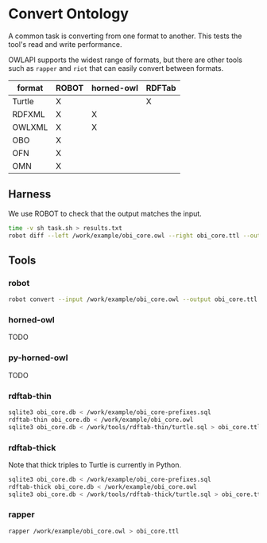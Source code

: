 # Convert Ontology

A common task is converting from one format to another.
This tests the tool's read and write performance.

OWLAPI supports the widest range of formats,
but there are other tools such as `rapper` and `riot`
that can easily convert between formats.

format | ROBOT | horned-owl | RDFTab
-------|-------|------------|-------
Turtle | X     |            | X
RDFXML | X     | X          |
OWLXML | X     | X          |
OBO    | X     |            |
OFN    | X     |            |
OMN    | X     |            |

## Harness

We use ROBOT to check that the output matches the input.

```sh
time -v sh task.sh > results.txt
robot diff --left /work/example/obi_core.owl --right obi_core.ttl --output obi_core.diff
```

## Tools

### robot

```sh
robot convert --input /work/example/obi_core.owl --output obi_core.ttl
```

### horned-owl

TODO

### py-horned-owl

TODO

### rdftab-thin

```sh
sqlite3 obi_core.db < /work/example/obi_core-prefixes.sql
rdftab-thin obi_core.db < /work/example/obi_core.owl
sqlite3 obi_core.db < /work/tools/rdftab-thin/turtle.sql > obi_core.ttl
```

### rdftab-thick

Note that thick triples to Turtle is currently in Python.

```sh
sqlite3 obi_core.db < /work/example/obi_core-prefixes.sql
rdftab-thick obi_core.db < /work/example/obi_core.owl
sqlite3 obi_core.db < /work/tools/rdftab-thick/turtle.sql > obi_core.ttl
```

### rapper

```sh
rapper /work/example/obi_core.owl > obi_core.ttl
```

